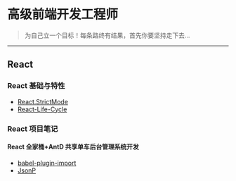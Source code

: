 # 高级前端开发工程师

> 为自己立一个目标！每条路终有结果，首先你要坚持走下去...

---

## React

### React 基础与特性

- [React.StrictMode](./React/React-Basic-Features/React.StrictMode.md)
- [React-Life-Cycle](./React/React-Basic-Features/React-Life-Cycle.md)

### React 项目笔记

#### React 全家桶+AntD 共享单车后台管理系统开发

- [babel-plugin-import](./React/Note/React全家桶+AntD%20共享单车后台管理系统开发/babel-plugin-import.md)
- [JsonP](./React/Note/React全家桶+AntD%20共享单车后台管理系统开发/JsonP.md)
